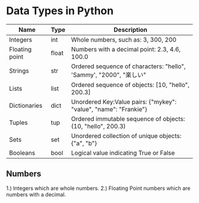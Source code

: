 # Data Types in Python

| Name          | Type   | Description                                       |
|---------------|--------|---------------------------------------------------|
| Integers      | int    | Whole numbers, such as: 3, 300, 200               |
| Floating point| float  | Numbers with a decimal point: 2.3, 4.6, 100.0     |
| Strings       | str    | Ordered sequence of characters: "hello", 'Sammy', "2000", "楽しい" |
| Lists         | list   | Ordered sequence of objects: [10, "hello", 200.3] |
| Dictionaries  | dict   | Unordered Key:Value pairs: {"mykey": "value", "name": "Frankie"} |
| Tuples        | tup    | Ordered immutable sequence of objects: (10, "hello", 200.3) |
| Sets          | set    | Unordered collection of unique objects: {"a", "b"} |
| Booleans      | bool   | Logical value indicating True or False            |

## Numbers

1.) Integers which are whole numbers.
2.) Floating Point numbers which are numbers with a decimal.
